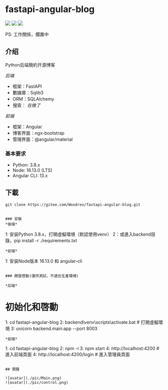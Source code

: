 # fastapi-angular-blog

[![](https://img.shields.io/badge/Python-3.8-blue.svg)](https://www.python.org/downloads)
[![](https://img.shields.io/badge/FastAPI-0.74.1-ff69b4.svg)](https://fastapi.tiangolo.com/)
[![](https://img.shields.io/badge/Angular-13.x-red.svg)](https://angular.cn/)

PS: 工作關係，擱置中

## 介绍
Python后端簡約开源博客 

*后端*
* 框架：FastAPI
* 數據庫：Sqlib3
* ORM：SQLAlchemy
* 搜索： _在做了_ 

*前端*
* 框架：Angular
* 博客界面：ngx-bootstrap
* 管理界面：@angular/material

### 基本要求
* Python: 3.8.x
* Node: 16.13.0 (LTS)
* Angular CLI: 13.x

## 下載
```shell
git clone https://gitee.com/Woodrex/fastapi-angular-blog.git


### 安裝
*後端*
```
1: 安装Python 3.8.x，打開虛擬環境（默認使用venv）
2：或進入backend目錄，pip install -r ./requirements.txt
```
*前端*
```
1: 安装Node版本 16.13.0 和 angular-cli
```

### 開發啓動(僅供測試，不適合生產環境)

*后端*
```
# 初始化和啓動
1: cd fastapi-angular-blog
2: backend\venv\scripts\activate.bat # 打開虛擬環境
3: uvicorn backend.main:app --port 8003
```
*前端*
```
1: cd fastapi-angular-blog
2: npm -i
3: npm start
4: http://localhost:4200        # 進入前端頁面
4: http://localhost:4200/login  # 進入管理員頁面
```

## 預覽

![avatar](./pic/Main.png)
![avatar](./pic/control.png)

